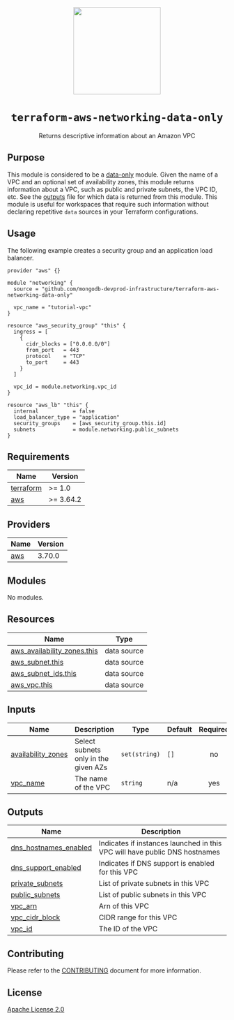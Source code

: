 <div align="center">
  <a href="https://github.com/mongodb-devprod-infrastructure/terraform-aws-networking-data-only">
    <img src="https://user-images.githubusercontent.com/2184329/145092072-d669fd86-de77-427e-aa78-7bc14e0bf531.png" width="200">
  </a>
  <h1>
    <code>terraform-aws-networking-data-only</code>
  </h1>
  <p>Returns descriptive information about an Amazon VPC</p>
</div>

## Purpose

This module is considered to be a [data-only](https://www.terraform.io/docs/language/modules/develop/composition.html#data-only-modules) module. Given the name of a VPC and an optional set of availability zones, this module returns information about a VPC, such as public and private subnets, the VPC ID, etc. See the [outputs](outputs.tf) file for which data is returned from this module. This module is useful for workspaces that require such information without declaring repetitive `data` sources in your Terraform configurations.

## Usage

The following example creates a security group and an application load balancer.

```hcl
provider "aws" {}

module "networking" {
  source = "github.com/mongodb-devprod-infrastructure/terraform-aws-networking-data-only"

  vpc_name = "tutorial-vpc"
}

resource "aws_security_group" "this" {
  ingress = [
    {
      cidr_blocks = ["0.0.0.0/0"]
      from_port   = 443
      protocol    = "TCP"
      to_port     = 443
    }
  ]

  vpc_id = module.networking.vpc_id
}

resource "aws_lb" "this" {
  internal           = false
  load_balancer_type = "application"
  security_groups    = [aws_security_group.this.id]
  subnets            = module.networking.public_subnets
}
```

<!-- prettier-ignore-start -->
<!-- BEGIN_TF_DOCS -->

## Requirements

| Name                                                                     | Version   |
| ------------------------------------------------------------------------ | --------- |
| <a name="requirement_terraform"></a> [terraform](#requirement_terraform) | >= 1.0    |
| <a name="requirement_aws"></a> [aws](#requirement_aws)                   | >= 3.64.2 |

## Providers

| Name                                             | Version |
| ------------------------------------------------ | ------- |
| <a name="provider_aws"></a> [aws](#provider_aws) | 3.70.0  |

## Modules

No modules.

## Resources

| Name                                                                                                                             | Type        |
| -------------------------------------------------------------------------------------------------------------------------------- | ----------- |
| [aws_availability_zones.this](https://registry.terraform.io/providers/hashicorp/aws/latest/docs/data-sources/availability_zones) | data source |
| [aws_subnet.this](https://registry.terraform.io/providers/hashicorp/aws/latest/docs/data-sources/subnet)                         | data source |
| [aws_subnet_ids.this](https://registry.terraform.io/providers/hashicorp/aws/latest/docs/data-sources/subnet_ids)                 | data source |
| [aws_vpc.this](https://registry.terraform.io/providers/hashicorp/aws/latest/docs/data-sources/vpc)                               | data source |

## Inputs

| Name                                                                                    | Description                          | Type          | Default | Required |
| --------------------------------------------------------------------------------------- | ------------------------------------ | ------------- | ------- | :------: |
| <a name="input_availability_zones"></a> [availability_zones](#input_availability_zones) | Select subnets only in the given AZs | `set(string)` | `[]`    |    no    |
| <a name="input_vpc_name"></a> [vpc_name](#input_vpc_name)                               | The name of the VPC                  | `string`      | n/a     |   yes    |

## Outputs

| Name                                                                                               | Description                                                                |
| -------------------------------------------------------------------------------------------------- | -------------------------------------------------------------------------- |
| <a name="output_dns_hostnames_enabled"></a> [dns_hostnames_enabled](#output_dns_hostnames_enabled) | Indicates if instances launched in this VPC will have public DNS hostnames |
| <a name="output_dns_support_enabled"></a> [dns_support_enabled](#output_dns_support_enabled)       | Indicates if DNS support is enabled for this VPC                           |
| <a name="output_private_subnets"></a> [private_subnets](#output_private_subnets)                   | List of private subnets in this VPC                                        |
| <a name="output_public_subnets"></a> [public_subnets](#output_public_subnets)                      | List of public subnets in this VPC                                         |
| <a name="output_vpc_arn"></a> [vpc_arn](#output_vpc_arn)                                           | Arn of this VPC                                                            |
| <a name="output_vpc_cidr_block"></a> [vpc_cidr_block](#output_vpc_cidr_block)                      | CIDR range for this VPC                                                    |
| <a name="output_vpc_id"></a> [vpc_id](#output_vpc_id)                                              | The ID of the VPC                                                          |

<!-- END_TF_DOCS -->
<!-- prettier-ignore-end -->

## Contributing

Please refer to the [CONTRIBUTING](docs/CONTRIBUTING.md) document for more information.

## License

[Apache License 2.0](LICENSE)
